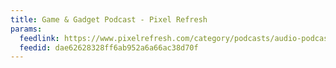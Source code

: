 ```yaml
---
title: Game & Gadget Podcast - Pixel Refresh
params:
  feedlink: https://www.pixelrefresh.com/category/podcasts/audio-podcasts/feed/
  feedid: dae62628328ff6ab952a6a66ac38d70f
---
```

